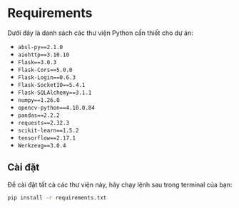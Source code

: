 # Requirements

Dưới đây là danh sách các thư viện Python cần thiết cho dự án:

- `absl-py==2.1.0`
- `aiohttp==3.10.10`
- `Flask==3.0.3`
- `Flask-Cors==5.0.0`
- `Flask-Login==0.6.3`
- `Flask-SocketIO==5.4.1`
- `Flask-SQLAlchemy==3.1.1`
- `numpy==1.26.0`
- `opencv-python==4.10.0.84`
- `pandas==2.2.2`
- `requests==2.32.3`
- `scikit-learn==1.5.2`
- `tensorflow==2.17.1`
- `Werkzeug==3.0.4`

## Cài đặt

Để cài đặt tất cả các thư viện này, hãy chạy lệnh sau trong terminal của bạn:

```bash
pip install -r requirements.txt
